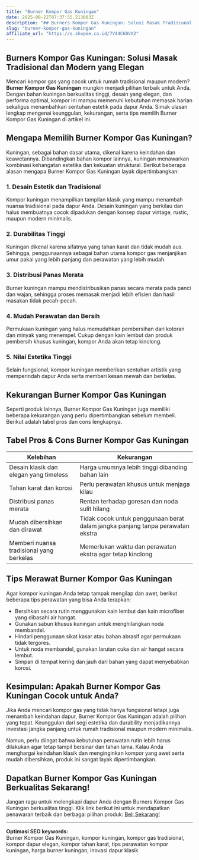 ```yaml
---
title: "Burner Kompor Gas Kuningan"
date: 2025-08-22T07:37:55.213003Z
description: "## Burners Kompor Gas Kuningan: Solusi Masak Tradisional dan Modern yang Elegan..."
slug: "burner-kompor-gas-kuningan"
affiliate_url: "https://s.shopee.co.id/7V44C68VX2"
---
```

## Burners Kompor Gas Kuningan: Solusi Masak Tradisional dan Modern yang Elegan

Mencari kompor gas yang cocok untuk rumah tradisional maupun modern? **Burner Kompor Gas Kuningan** mungkin menjadi pilihan terbaik untuk Anda. Dengan bahan kuningan berkualitas tinggi, desain yang elegan, dan performa optimal, kompor ini mampu memenuhi kebutuhan memasak harian sekaligus menambahkan sentuhan estetik pada dapur Anda. Simak ulasan lengkap mengenai keunggulan, kekurangan, serta tips memilih Burner Kompor Gas Kuningan di artikel ini.

## Mengapa Memilih Burner Kompor Gas Kuningan?

Kuningan, sebagai bahan dasar utama, dikenal karena keindahan dan keawetannya. Dibandingkan bahan kompor lainnya, kuningan menawarkan kombinasi kehangatan estetika dan kekuatan struktural. Berikut beberapa alasan mengapa Burner Kompor Gas Kuningan layak dipertimbangkan:

### 1. Desain Estetik dan Tradisional

Kompor kuningan menampilkan tampilan klasik yang mampu menambah nuansa tradisional pada dapur Anda. Desain kuningan yang berkilau dan halus membuatnya cocok dipadukan dengan konsep dapur vintage, rustic, maupun modern minimalis.

### 2. Durabilitas Tinggi

Kuningan dikenal karena sifatnya yang tahan karat dan tidak mudah aus. Sehingga, penggunaannya sebagai bahan utama kompor gas menjanjikan umur pakai yang lebih panjang dan perawatan yang lebih mudah.

### 3. Distribusi Panas Merata

Burner kuningan mampu mendistribusikan panas secara merata pada panci dan wajan, sehingga proses memasak menjadi lebih efisien dan hasil masakan tidak pecah-pecah.

### 4. Mudah Perawatan dan Bersih

Permukaan kuningan yang halus memudahkan pembersihan dari kotoran dan minyak yang menempel. Cukup dengan kain lembut dan produk pembersih khusus kuningan, kompor Anda akan tetap kinclong.

### 5. Nilai Estetika Tinggi

Selain fungsional, kompor kuningan memberikan sentuhan artistik yang memperindah dapur Anda serta memberi kesan mewah dan berkelas.

## Kekurangan Burner Kompor Gas Kuningan

Seperti produk lainnya, Burner Kompor Gas Kuningan juga memiliki beberapa kekurangan yang perlu dipertimbangkan sebelum membeli. Berikut adalah tabel pros dan cons lengkapnya.

## Tabel Pros & Cons Burner Kompor Gas Kuningan

| Kelebihan                                     | Kekurangan                                   |
|----------------------------------------------|----------------------------------------------|
| Desain klasik dan elegan yang timeless   | Harga umumnya lebih tinggi dibanding bahan lain |
| Tahan karat dan korosi                     | Perlu perawatan khusus untuk menjaga kilau |
| Distribusi panas merata                     | Rentan terhadap goresan dan noda sulit hilang |
| Mudah dibersihkan dan dirawat             | Tidak cocok untuk penggunaan berat dalam jangka panjang tanpa perawatan ekstra |
| Memberi nuansa tradisional yang berkelas   | Memerlukan waktu dan perawatan ekstra agar tetap kinclong |

## Tips Merawat Burner Kompor Gas Kuningan

Agar kompor kuningan Anda tetap tampak mengilap dan awet, berikut beberapa tips perawatan yang bisa Anda terapkan:

- Bersihkan secara rutin menggunakan kain lembut dan kain microfiber yang dibasahi air hangat.
- Gunakan sabun khusus kuningan untuk menghilangkan noda membandel.
- Hindari penggunaan sikat kasar atau bahan abrasif agar permukaan tidak tergores.
- Untuk noda membandel, gunakan larutan cuka dan air hangat secara lembut.
- Simpan di tempat kering dan jauh dari bahan yang dapat menyebabkan korosi.

## Kesimpulan: Apakah Burner Kompor Gas Kuningan Cocok untuk Anda?

Jika Anda mencari kompor gas yang tidak hanya fungsional tetapi juga menambah keindahan dapur, Burner Kompor Gas Kuningan adalah pilihan yang tepat. Keunggulan dari segi estetika dan durability menjadikannya investasi jangka panjang untuk rumah tradisional maupun modern minimalis.

Namun, perlu diingat bahwa kebutuhan perawatan rutin lebih harus dilakukan agar tetap tampil bersinar dan tahan lama. Kalau Anda menghargai keindahan klasik dan menginginkan kompor yang awet serta mudah dibersihkan, produk ini sangat layak dipertimbangkan.

## Dapatkan Burner Kompor Gas Kuningan Berkualitas Sekarang!

Jangan ragu untuk melengkapi dapur Anda dengan Burners Kompor Gas Kuningan berkualitas tinggi. Klik link berikut ini untuk mendapatkan penawaran terbaik dan berbagai pilihan produk: [Beli Sekarang!](https://s.shopee.co.id/7V44C68VX2)

---

**Optimasi SEO keywords:**  
Burner Kompor Gas Kuningan, kompor kuningan, kompor gas tradisional, kompor dapur elegan, kompor tahan karat, tips perawatan kompor kuningan, harga burner kuningan, inovasi dapur klasik